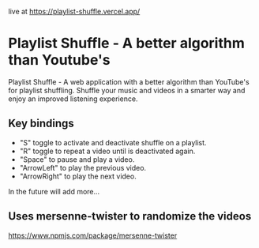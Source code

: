 live at https://playlist-shuffle.vercel.app/
# Playlist Shuffle - A better algorithm than Youtube's

Playlist Shuffle - A web application with a better algorithm than YouTube's for playlist shuffling. Shuffle your music and videos in a smarter way and enjoy an improved listening experience.


## Key bindings

- "S" toggle to activate and deactivate shuffle on a playlist.
- "R" toggle to repeat a video until is deactivated again.
- "Space" to pause and play a video.
- "ArrowLeft" to play the previous video.
- "ArrowRight" to play the next video.

In the future will add more...

## Uses mersenne-twister to randomize the videos
https://www.npmjs.com/package/mersenne-twister
